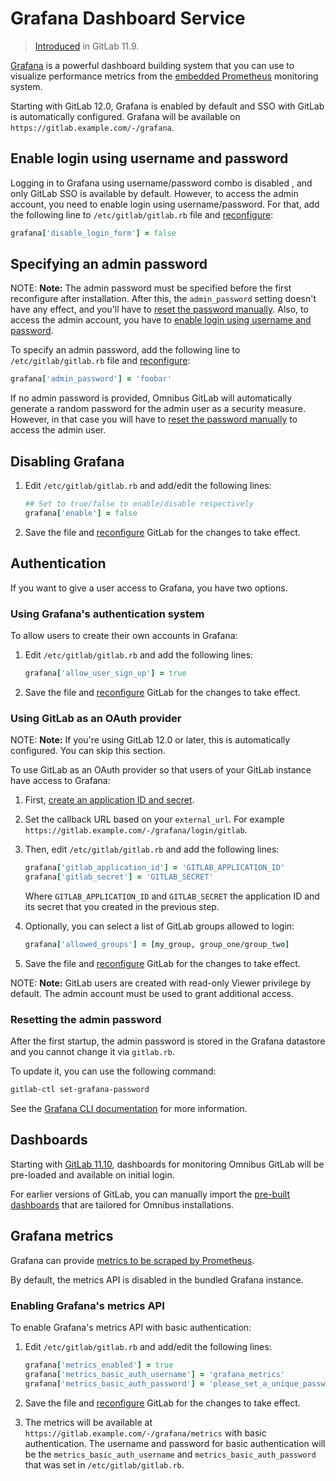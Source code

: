 # Grafana Dashboard Service

> [Introduced](https://gitlab.com/gitlab-org/omnibus-gitlab/issues/3487) in GitLab 11.9.

[Grafana](https://grafana.com/) is a powerful dashboard building system that
you can use to visualize performance metrics from the [embedded Prometheus](prometheus.md)
monitoring system.

Starting with GitLab 12.0, Grafana is enabled by default and SSO with GitLab is
automatically configured. Grafana will be available on `https://gitlab.example.com/-/grafana`.

## Enable login using username and password

Logging in to Grafana using username/password combo is disabled , and only
GitLab SSO is available by default. However, to access the admin account, you
need to enable login using username/password. For that, add the following line
to `/etc/gitlab/gitlab.rb` file and [reconfigure]:

```ruby
grafana['disable_login_form'] = false
```

## Specifying an admin password

NOTE: **Note:**
The admin password must be specified before the first reconfigure after
installation. After this, the `admin_password` setting doesn't have any effect,
and you'll have to [reset the password manually](#resetting-the-admin-password).
Also, to access the admin account, you have to [enable login using username and password](#enable-login-using-username-and-password).

To specify an admin password, add the following line to `/etc/gitlab/gitlab.rb`
file and [reconfigure]:

```ruby
grafana['admin_password'] = 'foobar'
```

If no admin password is provided, Omnibus GitLab will automatically generate a
random password for the admin user as a security measure. However, in that case
you will have to [reset the password manually](#resetting-the-admin-password)
to access the admin user.

## Disabling Grafana

1. Edit `/etc/gitlab/gitlab.rb` and add/edit the following lines:

   ```ruby
   ## Set to true/false to enable/disable respectively
   grafana['enable'] = false
   ```

1. Save the file and [reconfigure] GitLab for the changes to take effect.

## Authentication

If you want to give a user access to Grafana, you have two options.

### Using Grafana's authentication system

To allow users to create their own accounts in Grafana:

1. Edit `/etc/gitlab/gitlab.rb` and add the following lines:

   ```ruby
   grafana['allow_user_sign_up'] = true
   ```

1. Save the file and [reconfigure] GitLab for the changes to take effect.

### Using GitLab as an OAuth provider

NOTE: **Note:**
If you're using GitLab 12.0 or later, this is automatically configured. You
can skip this section.

To use GitLab as an OAuth provider so that users of your GitLab instance
have access to Grafana:

1. First, [create an application ID and secret](https://docs.gitlab.com/ee/integration/oauth_provider.html).

1. Set the callback URL based on your `external_url`. For example `https://gitlab.example.com/-/grafana/login/gitlab`.

1. Then, edit `/etc/gitlab/gitlab.rb` and add the following lines:

   ```ruby
   grafana['gitlab_application_id'] = 'GITLAB_APPLICATION_ID'
   grafana['gitlab_secret'] = 'GITLAB_SECRET'
   ```

   Where `GITLAB_APPLICATION_ID` and `GITLAB_SECRET` the application ID and its
   secret that you created in the previous step.

1. Optionally, you can select a list of GitLab groups allowed to login:

   ```ruby
   grafana['allowed_groups'] = [my_group, group_one/group_two]
   ```

1. Save the file and [reconfigure] GitLab for the changes to take effect.

NOTE: **Note:**
GitLab users are created with read-only Viewer privilege by default. The admin account must be used to grant additional access.

### Resetting the admin password

After the first startup, the admin password is stored in the Grafana datastore
and you cannot change it via `gitlab.rb`.

To update it, you can use the following command:

```sh
gitlab-ctl set-grafana-password
```

See the [Grafana CLI documentation](https://grafana.com/docs/grafana/latest/administration/cli/#reset-admin-password)
for more information.

## Dashboards

Starting with [GitLab 11.10](https://gitlab.com/gitlab-org/omnibus-gitlab/issues/4180), dashboards for monitoring Omnibus GitLab will be pre-loaded and available on initial login.

For earlier versions of GitLab, you can manually import the
[pre-built dashboards](https://gitlab.com/gitlab-org/grafana-dashboards/tree/master/omnibus)
that are tailored for Omnibus installations.

[reconfigure]: https://docs.gitlab.com/ee/administration/restart_gitlab.html#omnibus-gitlab-reconfigure

## Grafana metrics

Grafana can provide [metrics to be scraped by Prometheus](https://grafana.com/docs/grafana/latest/administration/metrics/).

By default, the metrics API is disabled in the bundled Grafana instance.

### Enabling Grafana's metrics API

To enable Grafana's metrics API with basic authentication:

1. Edit `/etc/gitlab/gitlab.rb` and add/edit the following lines:

   ```ruby
   grafana['metrics_enabled'] = true
   grafana['metrics_basic_auth_username'] = 'grafana_metrics'
   grafana['metrics_basic_auth_password'] = 'please_set_a_unique_password'
   ```

1. Save the file and [reconfigure] GitLab for the changes to take effect.

1. The metrics will be available at `https://gitlab.example.com/-/grafana/metrics`
   with basic authentication. The username and password for basic authentication
   will be the `metrics_basic_auth_username` and `metrics_basic_auth_password`
   that was set in `/etc/gitlab/gitlab.rb`.
